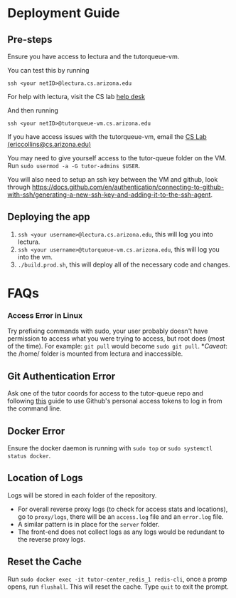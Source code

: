 # Deployment Guide

## Pre-steps
Ensure you have access to lectura and the tutorqueue-vm.

You can test this by running

`ssh <your netID>@lectura.cs.arizona.edu`

For help with lectura, visit the CS lab [help desk](https://helpdesk.cs.arizona.edu/)

And then running

`ssh <your netID>@tutorqueue-vm.cs.arizona.edu`

If you have access issues with the tutorqueue-vm, email the [CS Lab (ericcollins@cs.arizona.edu)](mailto:ericcollins@cs.arizona.edu)

You may need to give yourself access to the tutor-queue folder on the VM. Run `sudo usermod -a -G tutor-admins $USER`.

You will also need to setup an ssh key between the VM and github, look through https://docs.github.com/en/authentication/connecting-to-github-with-ssh/generating-a-new-ssh-key-and-adding-it-to-the-ssh-agent.

## Deploying the app
1. `ssh <your username>@lectura.cs.arizona.edu`, this will log you into lectura.
2. `ssh <your username>@tutorqueue-vm.cs.arizona.edu`, this will log you into the vm.
3. `./build.prod.sh`, this will deploy all of the necessary code and changes.

# FAQs
### Access Error in Linux
Try prefixing commands with sudo, your user probably doesn't have permission to access what you were trying to access, but root does (most of the time).
For example: `git pull` would become `sudo git pull`.
*_Caveat_: the /home/ folder is mounted from lectura and inaccessible.

## Git Authentication Error
Ask one of the tutor coords for access to the tutor-queue repo and following [this](https://docs.github.com/en/authentication/keeping-your-account-and-data-secure/creating-a-personal-access-token) guide to use Github's personal access tokens to log in from the command line.

## Docker Error
Ensure the docker daemon is running with `sudo top` or `sudo systemctl status docker`.

## Location of Logs
Logs will be stored in each folder of the repository.
- For overall reverse proxy logs (to check for access stats and locations), go to `proxy/logs`, there will be an `access.log` file and an `error.log` file.
- A similar pattern is in place for the `server` folder.
- The front-end does not collect logs as any logs would be redundant to the reverse proxy logs.

## Reset the Cache
Run `sudo docker exec -it tutor-center_redis_1 redis-cli`, once a promp opens, run `flushall`. This will reset the cache. Type `quit` to exit the prompt.

